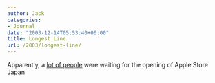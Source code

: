 ```yaml
---
author: Jack
categories:
- Journal
date: "2003-12-14T05:53:40+00:00"
title: Longest Line
url: /2003/longest-line/
---
```


Apparently, a [lot of people][1] were waiting for the opening of Apple Store Japan

 [1]: http://homepage.mac.com/hsk/applejapan.html "Apple Store Japan"
